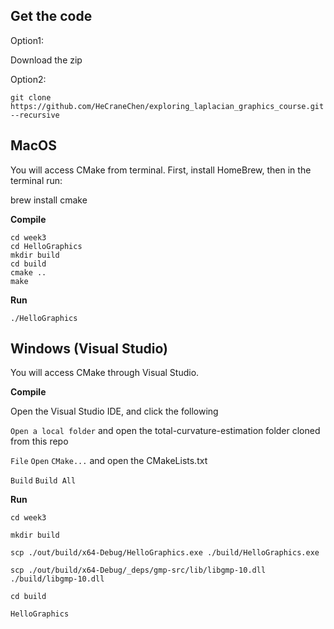 ## Get the code

Option1:

Download the zip

Option2:

    git clone https://github.com/HeCraneChen/exploring_laplacian_graphics_course.git --recursive



## MacOS 

You will access CMake from terminal. First, install HomeBrew, then in the terminal run:

brew install cmake

**Compile**

    cd week3
    cd HelloGraphics
    mkdir build
    cd build
    cmake ..
    make

**Run**

    ./HelloGraphics

## Windows (Visual Studio)

You will access CMake through Visual Studio.

**Compile**

Open the Visual Studio IDE, and click the following

`Open a local folder` and open the total-curvature-estimation folder cloned from this repo

`File`  `Open`  `CMake...` and open the CMakeLists.txt

`Build`  `Build All`


**Run**

    cd week3
    
    mkdir build
    
    scp ./out/build/x64-Debug/HelloGraphics.exe ./build/HelloGraphics.exe
    
    scp ./out/build/x64-Debug/_deps/gmp-src/lib/libgmp-10.dll ./build/libgmp-10.dll
    
    cd build
    
    HelloGraphics
    



